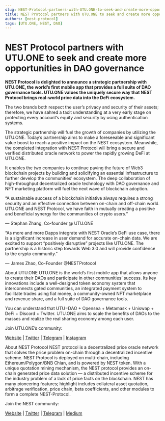 ```yaml
---
slug: NEST-Protocol-partners-with-UTU.ONE-to-seek-and-create-more-opportunities-in-DAO-governance
title: NEST Protocol partners with UTU.ONE to seek and create more opportunities in DAO governance
authors: [nest-protocol]
tags: [UTU.ONE, NEST, DAO]
---
```


# NEST Protocol partners with UTU.ONE to seek and create more opportunities in DAO governance

**NEST Protocol is delighted to announce a strategic partnership with UTU.ONE, the world’s first mobile app that provides a full suite of DAO governance tools. UTU.ONE values the uniquely secure way that NEST Protocol brings real-world price data into the DeFi ecosystem.**

The two brands both respect the user’s privacy and security of their assets; therefore, we have sahred a tacit understanding at a very early stage on protecting every account’s equity and security by using authentication systems.

The strategic partnership will fuel the growth of companies by utilizing the UTU.ONE. Today’s partnership aims to make a foreseeable and significant value boost to reach a positive impact on the NEST ecosystem. Meanwhile, the completed integration with NEST Protocol will bring a secure and verified distributed oracle network to power the rapidly growing DeFi at UTU.ONE.

It enables the two companies to continue paving the future of Web3 blockchain projects by building and solidifying an essential infrastructure to further develop the communities’ ecosystem. The deep collaboration of high-throughput decentralized oracle technology with DAO governance and NFT marketing platform will fuel the next wave of blockchain adoption.

“A sustainable success of a blockchain initiative always requires a strong security and an effective connection between on-chain and off-chain world. UTU.ONE and NEST Protocol, we have faith in mutually creating a positive and beneficial synergy for the communities of crypto users.”

— Stephan Zhang, Co-founder @ UTU.ONE

“As more and more Dapps integrate with NEST Oracle’s DeFi use case, there is a significant increase in user demand for accurate on-chain data. We are excited to support “positively disruptive” projects like UTU.ONE. The partnership is a historic step towards Web 3.0 and will provide confidence to the crypto community.”

— James Zhao, Co-Founder @NESTProtocol

About UTU.ONE
UTU.ONE is the world’s first mobile app that allows anyone to create their DAOs and participate in other communities’ success. Its key innovations include a well-designed token economy system that interconnects gated communities, an integrated payment system to facilitate trades using fiat money, a community-owned NFT marketplace and revenue share, and a full suite of DAO governance tools.

You can understand that UTU=DAO + Opensea + Metamask + Uniswap + DeFi + Discord + Twitter. UTU.ONE aims to scale the benefits of DAOs to the masses and realize the real sharing economy among each user.

Join UTU.ONE’s community:

[Website](https://utu.one/) | [Twitter](https://mobile.twitter.com/utu_one) | [Telegram](https://t.me/UTUDAO) | [Instagram](https://www.instagram.com/utu.one/)

About NEST Protocol
NEST protocol is a decentralized price oracle network that solves the price problem on-chain through a decentralized incentive scheme. NEST Protocol is deployed on multi-chain, including Ethereum/Polygon/BNB Chian, and is powered by NEST token. With a unique quotation mining mechanism, the NEST protocol provides an on-chain generated price data solution — a distributed incentive scheme for the industry problem of a lack of price facts on the blockchain. NEST has many pioneering features; highlight includes collateral asset quotation, arbitrage verification, price chain, beta coefficients, and other modules to form a complete NEST-Protocol.

Join the NEST community:

[Website](https://nestprotocol.org/) | [Twitter](https://twitter.com/nest_protocol) | [Telegram](https://t.me/nest_chat) | [Medium](https://nest-protocol-82041.medium.com/)